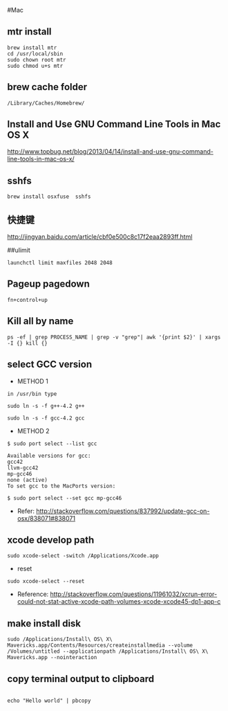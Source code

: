 #Mac

## mtr install

```
brew install mtr
cd /usr/local/sbin
sudo chown root mtr
sudo chmod u+s mtr
```

## brew cache folder

```
/Library/Caches/Homebrew/
```

## Install and Use GNU Command Line Tools in Mac OS X

<http://www.topbug.net/blog/2013/04/14/install-and-use-gnu-command-line-tools-in-mac-os-x/>


## sshfs

```
brew install osxfuse  sshfs

```

## 快捷键

<http://jingyan.baidu.com/article/cbf0e500c8c17f2eaa2893ff.html>


##ulimit

```
launchctl limit maxfiles 2048 2048 
```

## Pageup pagedown

```fn+control+up```

## Kill all by name

```
ps -ef | grep PROCESS_NAME | grep -v "grep"| awk '{print $2}' | xargs -I {} kill {}

```

## select GCC version

* METHOD 1



```
in /usr/bin type

sudo ln -s -f g++-4.2 g++

sudo ln -s -f gcc-4.2 gcc

```

* METHOD 2

```
$ sudo port select --list gcc

Available versions for gcc:
gcc42
llvm-gcc42
mp-gcc46
none (active)
To set gcc to the MacPorts version:

$ sudo port select --set gcc mp-gcc46

```

* Refer: <http://stackoverflow.com/questions/837992/update-gcc-on-osx/838071#838071>

## xcode develop path

```
sudo xcode-select -switch /Applications/Xcode.app
```

* reset 

```
sudo xcode-select --reset

```

* Reference: <http://stackoverflow.com/questions/11961032/xcrun-error-could-not-stat-active-xcode-path-volumes-xcode-xcode45-dp1-app-c>




## make install disk 


```
sudo /Applications/Install\ OS\ X\ Mavericks.app/Contents/Resources/createinstallmedia --volume /Volumes/untitled --applicationpath /Applications/Install\ OS\ X\ Mavericks.app --nointeraction

```


## copy terminal output to clipboard

```

echo "Hello world" | pbcopy
```

